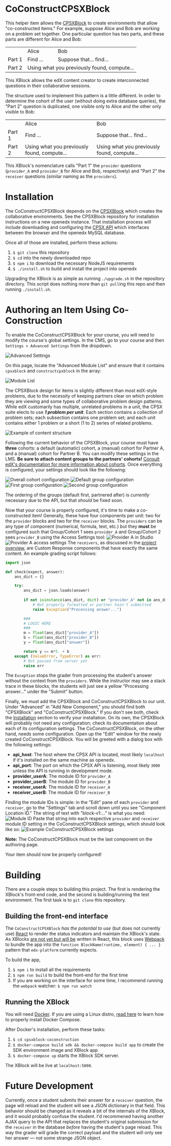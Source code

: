 # CoConstructCPSXBlock
This helper item allows the [CPSXBlock](https://github.com/collabassess/CPSXblock) to create environments that allow "co-constructed items." For example, suppose Alice and Bob are working on a problem set together. One particular question has two parts, and these parts are different for Alice and Bob:

<table>
    <tr>
        <td></td>
        <td>Alice</td>
        <td>Bob</td>
    </tr>
    <tr>
        <td>Part 1</td>
        <td>Find ...</td>
        <td>Suppose that... find...</td>
    </tr>
    <tr>
        <td>Part 2</td>
        <td colspan="2">Using what you previously found, compute...</td>
    </tr>
</table>

This XBlock allows the edX content creator to create interconnected questions in their collaborative sessions.

The structure used to implement this pattern is a little different. In order to determine the cohort of the user (without doing extra database queries), the "Part 2" question is duplicated, one visible only to Alice and the other only visible to Bob:

<table>
    <tr>
        <td></td>
        <td>Alice</td>
        <td>Bob</td>
    </tr>
    <tr>
        <td>Part 1</td>
        <td>Find ...</td>
        <td>Suppose that... find...</td>
    </tr>
    <tr>
        <td>Part 2</td>
        <td>Using what you previously found, compute...</td>
        <td>Using what you previously found, compute...</td>
    </tr>
</table>

This XBlock's nomenclature calls "Part 1" the `provider` questions (`provider_A` and `provider_B` for Alice and Bob, respectively) and "Part 2" the `receiver` questions (similar naming as the `providers`).

# Installation
The CoConstructCPSXBlock depends on the [CPSXBlock](https://github.com/collabasess/CPSXblock) which creates the collaborative environments. See the CPSXBlock repository for installation instructions on a new openedx instance. That installation process will include downloading and configuring the [CPSX API](https://github.com/collabassess/cpsx-api) which interfaces between the browser and the openedx MySQL database.

Once all of those are installed, perform these actions:
1. `$ git clone` this repository
2. `$ cd` into the newly downloaded repo
3. `$ npm i` to download the necessary NodeJS requirements
4. `$ ./install.sh` to build and install the project into openedx

Upgrading the XBlock is as simple as running `./upgrade.sh` in the repository directory. This script does nothing more than `git pull`ing this repo and then running `./install.sh`.

# Authoring an Item Using Co-Construction
To enable the CoConstructCPSXBlock for your course, you will need to modify the course's global settings. In the CMS, go to your course and then `Settings > Advanced Settings` from the dropdown.

![Advanced Settings](assets/course-settings.png)

On this page, locate the "Advanced Module List" and ensure that it contains `cpsxblock` and `constructcpxblock` in the array:

![Module List](assets/advanced-module-list.png)

The CPSXBlock design for items is slightly different than most edX-style problems, due to the necessity of keeping partners clear on which problem they are viewing and some types of collaborative problem design patterns. While edX customarily has multiple, unrelated problems in a unit, the CPSX suite elects to use **_1 problem per unit_**. Each section contains a collection of problem sets; each subsection contains one problem set; and each unit contains either 1 problem or a short (1 to 2) series of related problems.

![Example of content structure](assets/content-layout.png)

Following the current behavior of the CPSXBlock, your course must have **three** cohorts: a default (automatic) cohort, a (manual) cohort for Partner A, and a (manual) cohort for Partner B. You can modify these settings in the LMS. **Be sure to attach content groups to the partners' cohorts!** [Consult edX's documentation for more information about cohorts](https://edx.readthedocs.io/projects/edx-partner-course-staff/en/latest/course_features/cohorts/cohorts_overview.html). Once everything is configured, your settings should look like the following:

![Overall cohort configuration](assets/cohorts.png)
![Default group configuration](assets/group0.png)
![First group configuration](assets/group1.png)
![Second group configuration](assets/group2.png)

The ordering of the groups (default first, partnered after) is _currently_ necessary due to the API, but that _should_ be fixed soon.

Now that your course is properly configured, it's time to make a co-constructed item! Generally, these have four components per unit: two for the `provider` blocks and two for the `receiver` blocks. The `providers` can be any type of component (numerical, formula, text, etc.) but they **must** be configured such that Group/Cohort 1 sees `provider_A` and Group/Cohort 2 sees `provider_B` using the Access Settings tool:
![Provider A in Studio](assets/provider_A.png)
![Provider A access settings](assets/provider_A-access.png)
The `receivers`, as discussed in the [project overview](#CoConstructCPSXBlock), are Custom Response components that have exactly the same content. An example grading script follows:
```python
import json

def check(expect, answer):
    ans_dict = {}

    try:
        ans_dict = json.loads(answer)
    
        if not isinstance(ans_dict, dict) or "provider_A" not in ans_dict:
            # Not properly formatted or partner hasn't submitted
            raise Exception("Processing answer...")

        ###
        # LOGIC HERE
        ###
        m = float(ans_dict["provider_A"])
        b = float(ans_dict["provider_B"])
        y = float(ans_dict["answer"])

        return y == m*5. + b
    except (ValueError, TypeError) as err:
        # Not passed from server yet
        raise err
```
The `Exception` stops the grader from processing the student's answer without the context from the `providers`. While the instructor may see a stack trace in these blocks, the students will just see a yellow "Processing answer..." under the "Submit" button.

Finally, we must add the CPSXBlock and CoConstructCPSXBlock to our unit. Under "Advanced" in "Add New Component," you should find both "CPSXBlock" and "CoConstructCPSXBlock." If you don't see both, check the [Installation](#Installation) section to verify your installation. On its own, the CPSXBlock will probably not need any configuration; check its documentation about each of its configuration settings. The CoConstructCPSXBlock, on the other hand, needs some configuration. Open up the "Edit" window for the newly created CoConstructCPSXBlock. You will be greeted with a dialog box with the following settings:

* **api_host**: The host where the CPSX API is located, most likely `localhost` if it's installed on the same machine as openedx.
* **api_port**: The port on which the CPSX API is listening, most likely `3000` unless the API is running in development mode.
* **provider_userA**: The module ID for `provider_A`
* **provider_userB**: The module ID for `provider_B`
* **receiver_userA**: The module ID for `receiver_A`
* **receiver_userB**: The module ID for `receiver_B`

Finding the module IDs is simple: in the "Edit" pane of each `provider` and `receiver`, go to the "Settings" tab and scroll down until you see "Component Location ID." The string of text with "block-v1:..." is what you need:
![Module ID](assets/module-id.png)
Paste that string into each respective `provider` and `receiver` module ID setting in the CoConstructCPSXBlock settings, which should look like so:
![Example CoConstructCPSXBlock settings](assets/example-settings.png)

**Note:** The CoConstructCPSXBlock must be the last component on the authoring page.

Your item should now be properly configured!

# Building
There are a couple steps to building this project. The first is rendering the XBlock's front-end code, and the second is building/running the test environment. The first task is to `git clone` this repository.

## Building the front-end interface
The `CoConstructCPSXBlock` _has the potential to use_ (but does not currently use) [React](https://reactjs.org) to render the status indicators and maintain the XBlock's state. As XBlocks [are not yet but will be](https://openedx.atlassian.net/wiki/spaces/FEDX/pages/122454990/React+evaluation+plan) written in React, this block uses [Webpack](https://webpack.js.org) to bundle the app into the `function BlockName(runtime, element) { ... }` pattern that `edx-platform` currently expects.

To build the app,
1. `$ npm i` to install all the requirements
2. `$ npm run build` to build the front-end for the first time
3. If you are working on the interface for some time, I recommend running the `webpack` watcher: `$ npm run watch`

## Running the XBlock
You will need [Docker](https://www.docker.com/get-docker). If you are using a Linux distro, [read here](https://docs.docker.com/compose/install/#install-compose) to learn how to properly install Docker Compose.

After Docker's installation, perform these tasks:
    
 1. `$ cd cpsxblock-coconstruction`
 2. `$ docker-compose build sdk && docker-compose build app` to create the SDK environment image and XBlock app
 3. `$ docker-compose up` starts the XBlock SDK server. 
 
 The XBlock will be live at `localhost:5000`.
 
 # Future Development
Currently, once a student submits their answer for a `receiver` question, the page will reload and the student will see a JSON dictionary in that field. This behavior should be changed as it reveals a bit of the internals of the XBlock, and it would probably confuse the student. I'd recommened having another AJAX query to the API that replaces the student's original submission for the `receiver` in the database _before_ having the student's page reload. This way the grader will grade the correct payload and the student will only see her answer — not some strange JSON object.
